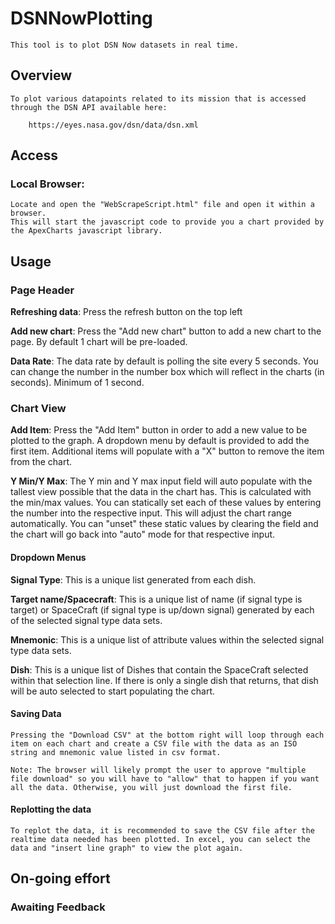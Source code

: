 # DSNNowPlotting
    This tool is to plot DSN Now datasets in real time.
## Overview

    To plot various datapoints related to its mission that is accessed through the DSN API available here: 

        https://eyes.nasa.gov/dsn/data/dsn.xml

## Access
### Local Browser:
    Locate and open the "WebScrapeScript.html" file and open it within a browser. 
    This will start the javascript code to provide you a chart provided by the ApexCharts javascript library.

## Usage

### Page Header
**Refreshing data**: 
    Press the refresh button on the top left

**Add new chart**: 
    Press the "Add new chart" button to add a new chart to the page. By default 1 chart will be pre-loaded.

**Data Rate**: 
    The data rate by default is polling the site every 5 seconds. You can change the number in the number box which will reflect in the charts (in seconds). Minimum of 1 second.
### Chart View
**Add Item**: 
    Press the "Add Item" button in order to add a new value to be plotted to the graph. A dropdown menu by default is provided to add the first item. Additional items will populate with a "X" button to remove the item from the chart.

**Y Min/Y Max**:
    The Y min and Y max input field will auto populate with the tallest view possible that the data in the chart has. This is calculated with the min/max values. You can statically set each of these values by entering the number into the respective input. This will adjust the chart range automatically.
    You can "unset" these static values by clearing the field and the chart will go back into "auto" mode for that respective input. 

#### Dropdown Menus
**Signal Type**: 
    This is a unique list generated from each dish.

**Target name/Spacecraft**: 
    This is a unique list of name (if signal type is target) or SpaceCraft (if signal type is up/down signal) generated by each of the selected signal type data sets. 

**Mnemonic**: 
    This is a unique list of attribute values within the selected signal type data sets. 

**Dish**:
    This is a unique list of Dishes that contain the SpaceCraft selected within that selection line. If there is only a single dish that returns, that dish will be auto selected to start populating the chart.

#### Saving Data

    Pressing the "Download CSV" at the bottom right will loop through each item on each chart and create a CSV file with the data as an ISO string and mnemonic value listed in csv format.

    Note: The browser will likely prompt the user to approve "multiple file download" so you will have to "allow" that to happen if you want all the data. Otherwise, you will just download the first file.

#### Replotting the data

    To replot the data, it is recommended to save the CSV file after the realtime data needed has been plotted. In excel, you can select the data and "insert line graph" to view the plot again.

## On-going effort

### Awaiting Feedback
